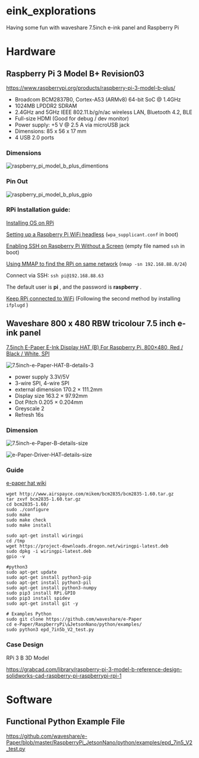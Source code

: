# eink_explorations
Having some fun with waveshare 7.5inch e-ink panel and Raspberry Pi

# Hardware

## Raspberry Pi 3 Model B+ Revision03

https://www.raspberrypi.org/products/raspberry-pi-3-model-b-plus/

- Broadcom BCM2837B0, Cortex-A53 (ARMv8) 64-bit SoC @ 1.4GHz
- 1024MB LPDDR2 SDRAM
- 2.4GHz and 5GHz IEEE 802.11.b/g/n/ac wireless LAN, Bluetooth 4.2, BLE
- Full-size HDMI (Good for debug / dev monitor)
- Power supply: +5 V @ 2.5 A via microUSB jack
- Dimensions: 85 x 56 x 17 mm
- 4 USB 2.0 ports

### Dimensions

![raspberry_pi_model_b_plus_dimentions](references/raspberry_pi_model_b_plus_dimentions.png)

### Pin Out

![raspberry_pi_model_b_plus_gpio](references/raspberry_pi_model_b_plus_gpio.png)

### RPi Installation guide:

[Installing OS on RPi](https://projects.raspberrypi.org/en/projects/raspberry-pi-setting-up)

[Setting up a Raspberry Pi WiFi headless](https://www.raspberrypi.org/documentation/configuration/wireless/headless.md) (`wpa_supplicant.conf` in boot)

[Enabling SSH on Raspberry Pi Without a Screen](https://linuxize.com/post/how-to-enable-ssh-on-raspberry-pi/) (empty file named `ssh` in boot)

[Using MMAP to find the RPi on same network](https://www.raspberrypi.org/documentation/remote-access/ip-address.md) (`nmap -sn 192.168.88.0/24`)

Connect via SSH:  `ssh pi@192.168.88.63`

The default user is **pi** , and the password is **raspberry** .

[Keep RPi connected to WiFi](https://francisuniverse.wordpress.com/2018/01/07/how-to-automatically-reconnect-raspberry-pi-to-wifi/) (Following the second method by installing `ifplugd` )



## Waveshare 800 x 480 RBW tricolour 7.5 inch e-ink panel

[7.5inch E-Paper E-Ink Display HAT (B) For Raspberry Pi, 800×480, Red / Black / White, SPI](https://www.waveshare.com/product/displays/e-paper/epaper-1/7.5inch-e-paper-hat-b.htm)

![7.5inch-e-Paper-HAT-B-details-3](references/7.5inch-e-Paper-HAT-B-details-3.jpg)

- power supply 3.3V/5V
- 3-wire SPI, 4-wire SPI
- external dimension 170.2 × 111.2mm
- Display size 163.2 × 97.92mm
- Dot Pitch 0.205 × 0.204mm
- Greyscale 2
- Refresh 16s

### Dimension

![7.5inch-e-Paper-B-details-size](references/7.5inch-e-Paper-B-details-size.jpg)

![e-Paper-Driver-HAT-details-size](references/e-Paper-Driver-HAT-details-size.jpg)

### Guide

[e-paper hat wiki](https://www.waveshare.com/wiki/7.5inch_e-Paper_HAT_(B))

```
wget http://www.airspayce.com/mikem/bcm2835/bcm2835-1.60.tar.gz
tar zxvf bcm2835-1.60.tar.gz 
cd bcm2835-1.60/
sudo ./configure
sudo make
sudo make check
sudo make install
```

```
sudo apt-get install wiringpi
cd /tmp
wget https://project-downloads.drogon.net/wiringpi-latest.deb
sudo dpkg -i wiringpi-latest.deb
gpio -v
```

```
#python3
sudo apt-get update
sudo apt-get install python3-pip
sudo apt-get install python3-pil
sudo apt-get install python3-numpy
sudo pip3 install RPi.GPIO
sudo pip3 install spidev
sudo apt-get install git -y
```

```
# Examples Python
sudo git clone https://github.com/waveshare/e-Paper
cd e-Paper/RaspberryPi\&JetsonNano/python/examples/
sudo python3 epd_7in5b_V2_test.py

```

### Case Design

RPi 3 B 3D Model

https://grabcad.com/library/raspberry-pi-3-model-b-reference-design-solidworks-cad-raspberry-pi-raspberrypi-rpi-1

# Software 

## Functional Python Example File

https://github.com/waveshare/e-Paper/blob/master/RaspberryPi_JetsonNano/python/examples/epd_7in5_V2_test.py

